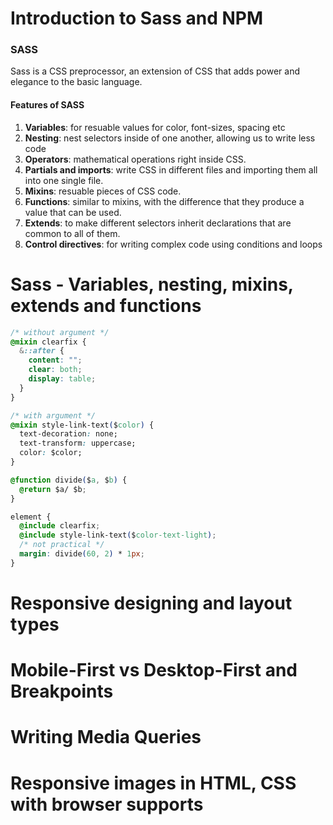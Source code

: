 # Introduction to Sass and NPM

### SASS

Sass is a CSS preprocessor, an extension of CSS that adds power and elegance to the basic language.

#### Features of SASS

1. **Variables**: for resuable values for color, font-sizes, spacing etc
2. **Nesting**: nest selectors inside of one another, allowing us to write less code
3. **Operators**: mathematical operations right inside CSS.
4. **Partials and imports**: write CSS in different files and importing them all into one single file.
5. **Mixins**: resuable pieces of CSS code.
6. **Functions**: similar to mixins, with the difference that they produce a value that can be used.
7. **Extends**: to make different selectors inherit declarations that are common to all of them.
8. **Control directives**: for writing complex code using conditions and loops

# Sass - Variables, nesting, mixins, extends and functions

```css
/* without argument */
@mixin clearfix {
  &::after {
    content: "";
    clear: both;
    display: table;
  }
}

/* with argument */
@mixin style-link-text($color) {
  text-decoration: none;
  text-transform: uppercase;
  color: $color;
}

@function divide($a, $b) {
  @return $a/ $b;
}

element {
  @include clearfix;
  @include style-link-text($color-text-light);
  /* not practical */
  margin: divide(60, 2) * 1px;
}
```

# Responsive designing and layout types

# Mobile-First vs Desktop-First and Breakpoints

# Writing Media Queries

# Responsive images in HTML, CSS with browser supports
